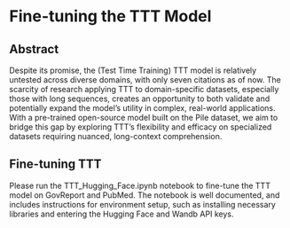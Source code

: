 # Fine-tuning the TTT Model

##   Abstract
Despite its promise, the (Test Time Training) TTT model is relatively untested across diverse domains, with only seven
citations as of now. The scarcity of research applying TTT to domain-specific datasets, especially
those with long sequences, creates an opportunity to both validate and potentially expand the model’s
utility in complex, real-world applications. With a pre-trained open-source model built on the Pile
dataset, we aim to bridge this gap by exploring TTT’s flexibility and efficacy on specialized datasets
requiring nuanced, long-context comprehension.

## Fine-tuning TTT
Please run the TTT_Hugging_Face.ipynb notebook to fine-tune the TTT model on GovReport and PubMed. The notebook is well documented, and includes instructions for environment setup, such as installing necessary libraries and entering the Hugging Face and Wandb API keys.
